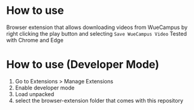 # How to use

Browser extension that allows downloading videos from WueCampus by right clicking the play button and selecting `Save WueCampus Video`
Tested with Chrome and Edge

# How to use (Developer Mode)

1. Go to Extensions > Manage Extensions
2. Enable developer mode
3. Load unpacked
4. select the browser-extension folder that comes with this repository